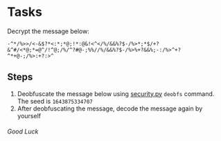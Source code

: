 # Tasks
Decrypt the message below:
```
-^*/%>>/<-&$?*<:*;*@;!*:@&!<^</%/&&%?$-/%>*;*$/+?&^#/<*@;*=@^/!^@;/%/^?#@-;%%//%/&&%?$-/%>%+?&&%;-:/%>^+?^*+@-;/%>:+?:>^
```

## Steps
1. Deobfuscate the message below using [security.py](https://github.com/bestpeople105/BRUHbot/blob/master/cogs/security.py) `deobfs` command. The seed is `1643875334707`
2. After deobfuscating the message, decode the message again by yourself

###### Good Luck
